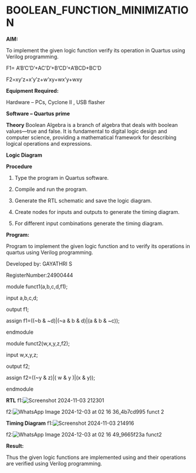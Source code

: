 # BOOLEAN_FUNCTION_MINIMIZATION

**AIM:**

To implement the given logic function verify its operation in Quartus using Verilog programming.

F1= A’B’C’D’+AC’D’+B’CD’+A’BCD+BC’D 

F2=xy’z+x’y’z+w’xy+wx’y+wxy

**Equipment Required:**

Hardware – PCs, Cyclone II , USB flasher

**Software – Quartus prime**

**Theory**
Boolean Algebra is a branch of algebra that deals with boolean values—true and false. It is fundamental to digital logic design and computer science, providing a mathematical framework for describing logical operations and expressions.

**Logic Diagram**

**Procedure**

1.	Type the program in Quartus software.

2.	Compile and run the program.

3.	Generate the RTL schematic and save the logic diagram.

4.	Create nodes for inputs and outputs to generate the timing diagram.

5.	For different input combinations generate the timing diagram.


**Program:**


Program to implement the given logic function and to verify its operations in quartus using Verilog programming.

Developed by: GAYATHRI S 

RegisterNumber:24900444

module funct1(a,b,c,d,f1);

input a,b,c,d;

output f1;

assign f1=((~b & ~d)|(~a & b & d)|(a & b & ~c));

endmodule



module funct2(w,x,y,z,f2);

input w,x,y,z;

output f2;

assign f2=((~y & z)|( w & y )|(x & y));

endmodule


**RTL**
f1:![Screenshot 2024-11-03 212301](https://github.com/user-attachments/assets/c7f56a6c-9627-4c23-ac2f-e8f4ef3a33db)

f2:![WhatsApp Image 2024-12-03 at 02 16 36_4b7cd995 funct 2](https://github.com/user-attachments/assets/40fa6edd-20bf-4c4f-8c16-1eb2aef23e95)



**Timing Diagram**
f1:![Screenshot 2024-11-03 214916](https://github.com/user-attachments/assets/54e68b1a-23a5-4b8c-b59f-8e5d4c98c11c)

f2:![WhatsApp Image 2024-12-03 at 02 16 49_9665f23a funct2](https://github.com/user-attachments/assets/b1697f00-80f4-4ee6-a6a3-84a397947907)


**Result:**

Thus the given logic functions are implemented using and their operations are verified using Verilog programming.

